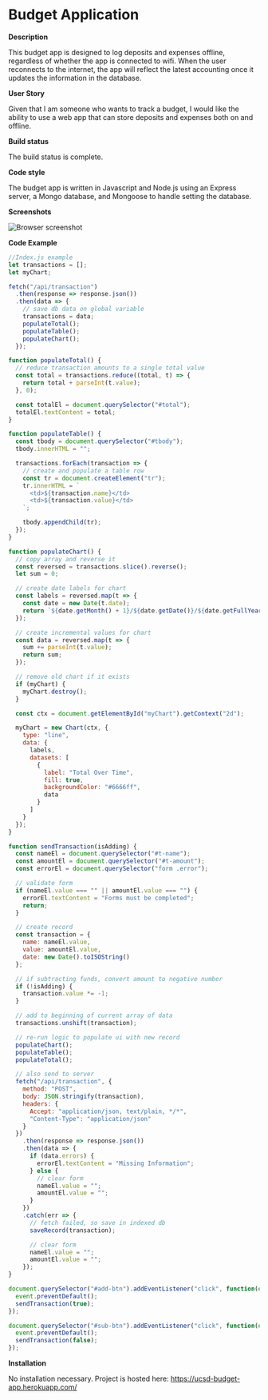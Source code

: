 # Budget Application

**Description**

This budget app is designed to log deposits and expenses offline, regardless of whether the app is connected to wifi. When the user reconnects to the internet, the app will reflect the latest accounting once it updates the information in the database.

**User Story**

Given that I am someone who wants to track a budget, I would like the ability to use a web app that can store deposits and expenses both on and offline.

**Build status**

The build status is complete.

**Code style**

The budget app is written in Javascript and Node.js using an Express server, a Mongo database, and Mongoose to handle setting the database.

**Screenshots**

![Browser screenshot](/Screenshots/app-screenshot.jpg)

**Code Example**

```javascript
//Index.js example
let transactions = [];
let myChart;

fetch("/api/transaction")
  .then(response => response.json())
  .then(data => {
    // save db data on global variable
    transactions = data;
    populateTotal();
    populateTable();
    populateChart();
  });

function populateTotal() {
  // reduce transaction amounts to a single total value
  const total = transactions.reduce((total, t) => {
    return total + parseInt(t.value);
  }, 0);

  const totalEl = document.querySelector("#total");
  totalEl.textContent = total;
}

function populateTable() {
  const tbody = document.querySelector("#tbody");
  tbody.innerHTML = "";

  transactions.forEach(transaction => {
    // create and populate a table row
    const tr = document.createElement("tr");
    tr.innerHTML = `
      <td>${transaction.name}</td>
      <td>${transaction.value}</td>
    `;

    tbody.appendChild(tr);
  });
}

function populateChart() {
  // copy array and reverse it
  const reversed = transactions.slice().reverse();
  let sum = 0;

  // create date labels for chart
  const labels = reversed.map(t => {
    const date = new Date(t.date);
    return `${date.getMonth() + 1}/${date.getDate()}/${date.getFullYear()}`;
  });

  // create incremental values for chart
  const data = reversed.map(t => {
    sum += parseInt(t.value);
    return sum;
  });

  // remove old chart if it exists
  if (myChart) {
    myChart.destroy();
  }

  const ctx = document.getElementById("myChart").getContext("2d");

  myChart = new Chart(ctx, {
    type: "line",
    data: {
      labels,
      datasets: [
        {
          label: "Total Over Time",
          fill: true,
          backgroundColor: "#6666ff",
          data
        }
      ]
    }
  });
}

function sendTransaction(isAdding) {
  const nameEl = document.querySelector("#t-name");
  const amountEl = document.querySelector("#t-amount");
  const errorEl = document.querySelector("form .error");

  // validate form
  if (nameEl.value === "" || amountEl.value === "") {
    errorEl.textContent = "Forms must be completed";
    return;
  }

  // create record
  const transaction = {
    name: nameEl.value,
    value: amountEl.value,
    date: new Date().toISOString()
  };

  // if subtracting funds, convert amount to negative number
  if (!isAdding) {
    transaction.value *= -1;
  }

  // add to beginning of current array of data
  transactions.unshift(transaction);

  // re-run logic to populate ui with new record
  populateChart();
  populateTable();
  populateTotal();

  // also send to server
  fetch("/api/transaction", {
    method: "POST",
    body: JSON.stringify(transaction),
    headers: {
      Accept: "application/json, text/plain, */*",
      "Content-Type": "application/json"
    }
  })
    .then(response => response.json())
    .then(data => {
      if (data.errors) {
        errorEl.textContent = "Missing Information";
      } else {
        // clear form
        nameEl.value = "";
        amountEl.value = "";
      }
    })
    .catch(err => {
      // fetch failed, so save in indexed db
      saveRecord(transaction);

      // clear form
      nameEl.value = "";
      amountEl.value = "";
    });
}

document.querySelector("#add-btn").addEventListener("click", function(event) {
  event.preventDefault();
  sendTransaction(true);
});

document.querySelector("#sub-btn").addEventListener("click", function(event) {
  event.preventDefault();
  sendTransaction(false);
});
```

**Installation**

No installation necessary. Project is hosted here: https://ucsd-budget-app.herokuapp.com/
